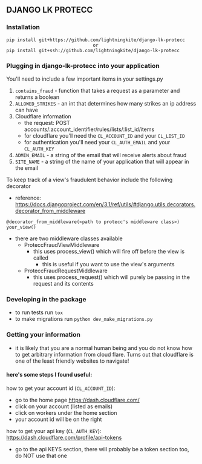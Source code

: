 ## DJANGO LK PROTECC

### Installation
```
pip install git+https://github.com/lightningkite/django-lk-protecc
                                or
pip install git+ssh://github.com/lightningkite/django-lk-protecc
```

### Plugging in django-lk-protecc into your application
You'll need to include a few important items in your settings.py
1. `contains_fraud` - function that takes a request as a parameter and returns a boolean
2. `ALLOWED_STRIKES` - an int that determines how many strikes an ip address can have
3. Cloudflare information
    - the request: POST accounts/:account_identifier/rules/lists/:list_id/items
    - for cloudflare you'll need the `CL_ACCOUNT_ID` and your `CL_LIST_ID`
    - for authentication you'll need your `CL_AUTH_EMAIL` and your `CL_AUTH_KEY`
4. `ADMIN_EMAIL` - a string of the email that will receive alerts about fraud
5. `SITE_NAME` - a string of the name of your application that will appear in the email

To keep track of a view's fraudulent behavior include the following decorator
- reference: https://docs.djangoproject.com/en/3.1/ref/utils/#django.utils.decorators.decorator_from_middleware
```
@decorator_from_middleware(<path to protecc's middleware class>)
your_view()
```
- there are two middleware classes available
    - ProteccFraudViewMiddleware
        - this uses process_view() which will fire off before the view is called
            - this is useful if you want to use the view's arguments
    - ProteccFraudRequestMiddleware
        - this uses process_request() which will purely be passing in the request and its contents

### Developing in the package
- to run tests run `tox`
- to make migrations run `python dev_make_migrations.py`


### Getting your information
- it is likely that you are a normal human being and you do not know how to get arbitrary information from cloud flare. Turns out that cloudflare is one of the least friendly websites to navigate!
#### here's some steps I found useful:
how to get your account id (`CL_ACCOUNT_ID`): 
- go to the home page https://dash.cloudflare.com/
- click on your account (listed as emails)
- click on workers under the home section
- your account id will be on the right 

how to get your api key (`CL_AUTH_KEY`):
https://dash.cloudflare.com/profile/api-tokens
- go to the api KEYS section, there will probably be a token section too, do NOT use that one
